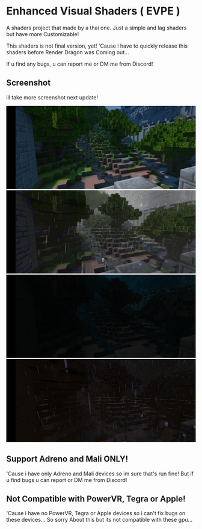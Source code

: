 # Enhanced Visual Shaders ( EVPE )
A shaders project that made by a thai one.
Just a simple and lag shaders but have more Customizable!

This shaders is not final version, yet!
'Cause i have to quickly release this shaders before Render Dragon was Coming out...

If u find any bugs, u can report me or DM me from Discord!

## Screenshot
ill take more screenshot next update!

![](20210929_151657.jpg)
![](20210929_151705.jpg)
![](20210929_151714.jpg)
![](20210929_151728.jpg)

## Support Adreno and Mali ONLY!
'Cause i have only Adreno and Mali devices so im sure that's run fine!
But if u find bugs u can report or DM me from Discord!

## Not Compatible with PowerVR, Tegra or Apple!
'Cause i have no PowerVR, Tegra or Apple devices so i can't fix bugs on these devices...
So sorry About this but its not compatible with these gpu... 
